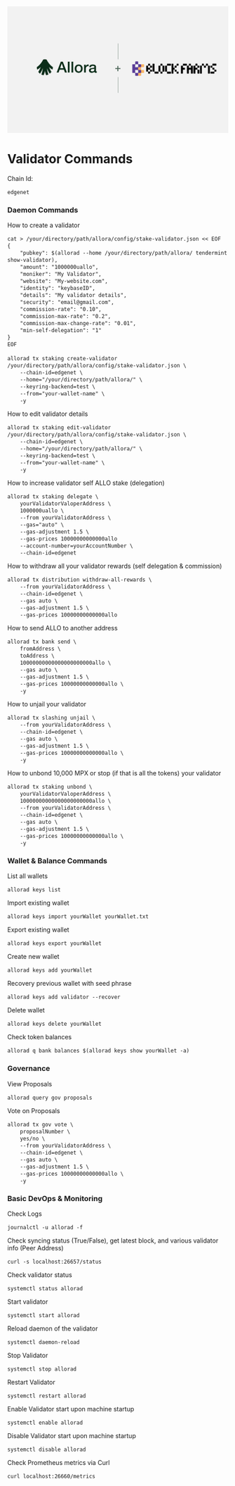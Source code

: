 ![Allora x BlockFarms](./logos.png)

# Validator Commands
Chain Id: 
```
edgenet
```



### Daemon Commands
How to create a validator
```
cat > /your/directory/path/allora/config/stake-validator.json << EOF
{
    "pubkey": $(allorad --home /your/directory/path/allora/ tendermint show-validator),
    "amount": "1000000uallo",
    "moniker": "My Validator",
    "website": "My-website.com",
    "identity": "keybaseID",
    "details": "My validator details",
    "security": "email@gmail.com",
    "commission-rate": "0.10",
    "commission-max-rate": "0.2",
    "commission-max-change-rate": "0.01",
    "min-self-delegation": "1"
}
EOF

allorad tx staking create-validator /your/directory/path/allora/config/stake-validator.json \
    --chain-id=edgenet \
    --home="/your/directory/path/allora/" \
    --keyring-backend=test \
    --from="your-wallet-name" \
    -y
```

How to edit validator details 
```
allorad tx staking edit-validator /your/directory/path/allora/config/stake-validator.json \
    --chain-id=edgenet \
    --home="/your/directory/path/allora/" \
    --keyring-backend=test \
    --from="your-wallet-name" \
    -y
```

How to increase validator self ALLO stake (delegation)
```
allorad tx staking delegate \
    yourValidatorValoperAddress \
    1000000uallo \
    --from yourValidatorAddress \
    --gas="auto" \
    --gas-adjustment 1.5 \
    --gas-prices 10000000000000allo
    --account-number=yourAccountNumber \
    --chain-id=edgenet
```

How to withdraw all your validator rewards (self delegation & commission)
```
allorad tx distribution withdraw-all-rewards \
    --from yourValidatorAddress \
    --chain-id=edgenet \
    --gas auto \
    --gas-adjustment 1.5 \
    --gas-prices 10000000000000allo
```

How to send ALLO to another address
```
allorad tx bank send \
    fromAddress \
    toAddress \
    10000000000000000000000allo \
    --gas auto \
    --gas-adjustment 1.5 \
    --gas-prices 10000000000000allo \
    -y
```


How to unjail your validator
```
allorad tx slashing unjail \
    --from yourValidatorAddress \
    --chain-id=edgenet \
    --gas auto \
    --gas-adjustment 1.5 \
    --gas-prices 10000000000000allo \
    -y
```

How to unbond 10,000 MPX or stop (if that is all the tokens) your validator
```
allorad tx staking unbond \
    yourValidatorValoperAddress \
    10000000000000000000000allo \
    --from yourValidatorAddress \
    --chain-id=edgenet \
    --gas auto \
    --gas-adjustment 1.5 \
    --gas-prices 10000000000000allo \
    -y
```

### Wallet & Balance Commands
List all wallets 
```
allorad keys list
```

Import existing wallet
```
allorad keys import yourWallet yourWallet.txt
```

Export existing wallet
```
allorad keys export yourWallet
```

Create new wallet
```
allorad keys add yourWallet
```

Recovery previous wallet with seed phrase
```
allorad keys add validator --recover
```

Delete wallet
```
allorad keys delete yourWallet
```

Check token balances
```
allorad q bank balances $(allorad keys show yourWallet -a)
```

### Governance

View Proposals
```
allorad query gov proposals
```

Vote on Proposals
```
allorad tx gov vote \
    proposalNumber \
    yes/no \
    --from yourValidatorAddress \
    --chain-id=edgenet \
    --gas auto \
    --gas-adjustment 1.5 \
    --gas-prices 10000000000000allo \
    -y
```


### Basic DevOps & Monitoring

Check Logs
```
journalctl -u allorad -f
```

Check syncing status (True/False), get latest block, and various validator info (Peer Address)
```
curl -s localhost:26657/status
```

Check validator status
```
systemctl status allorad
```

Start validator
```
systemctl start allorad
```

Reload daemon of the validator
```
systemctl daemon-reload
```

Stop Validator
```
systemctl stop allorad
```

Restart Validator
```
systemctl restart allorad
```

Enable Validator start upon machine startup
```
systemctl enable allorad
```

Disable Validator start upon machine startup
```
systemctl disable allorad
```


Check Prometheus metrics via Curl
```
curl localhost:26660/metrics
```

